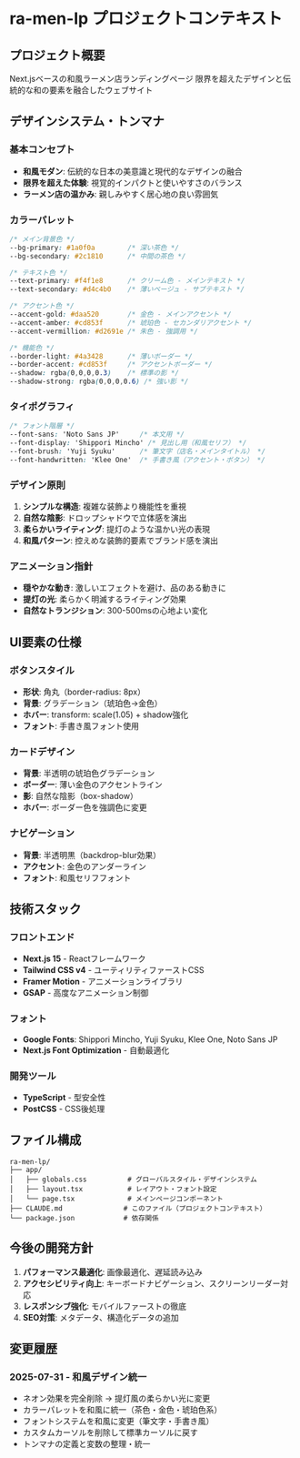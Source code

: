 # ra-men-lp プロジェクトコンテキスト

## プロジェクト概要
Next.jsベースの和風ラーメン店ランディングページ
限界を超えたデザインと伝統的な和の要素を融合したウェブサイト

## デザインシステム・トンマナ

### 基本コンセプト
- **和風モダン**: 伝統的な日本の美意識と現代的なデザインの融合
- **限界を超えた体験**: 視覚的インパクトと使いやすさのバランス
- **ラーメン店の温かみ**: 親しみやすく居心地の良い雰囲気

### カラーパレット
```css
/* メイン背景色 */
--bg-primary: #1a0f0a        /* 深い茶色 */
--bg-secondary: #2c1810      /* 中間の茶色 */

/* テキスト色 */
--text-primary: #f4f1e8      /* クリーム色 - メインテキスト */
--text-secondary: #d4c4b0    /* 薄いベージュ - サブテキスト */

/* アクセント色 */
--accent-gold: #daa520       /* 金色 - メインアクセント */
--accent-amber: #cd853f      /* 琥珀色 - セカンダリアクセント */
--accent-vermillion: #d2691e /* 朱色 - 強調用 */

/* 機能色 */
--border-light: #4a3428      /* 薄いボーダー */
--border-accent: #cd853f     /* アクセントボーダー */
--shadow: rgba(0,0,0,0.3)    /* 標準の影 */
--shadow-strong: rgba(0,0,0,0.6) /* 強い影 */
```

### タイポグラフィ
```css
/* フォント階層 */
--font-sans: 'Noto Sans JP'     /* 本文用 */
--font-display: 'Shippori Mincho' /* 見出し用（和風セリフ） */
--font-brush: 'Yuji Syuku'      /* 筆文字（店名・メインタイトル） */
--font-handwritten: 'Klee One'  /* 手書き風（アクセント・ボタン） */
```

### デザイン原則
1. **シンプルな構造**: 複雑な装飾より機能性を重視
2. **自然な陰影**: ドロップシャドウで立体感を演出
3. **柔らかいライティング**: 提灯のような温かい光の表現
4. **和風パターン**: 控えめな装飾的要素でブランド感を演出

### アニメーション指針
- **穏やかな動き**: 激しいエフェクトを避け、品のある動きに
- **提灯の光**: 柔らかく明滅するライティング効果
- **自然なトランジション**: 300-500msの心地よい変化

## UI要素の仕様

### ボタンスタイル
- **形状**: 角丸（border-radius: 8px）
- **背景**: グラデーション（琥珀色→金色）
- **ホバー**: transform: scale(1.05) + shadow強化
- **フォント**: 手書き風フォント使用

### カードデザイン
- **背景**: 半透明の琥珀色グラデーション
- **ボーダー**: 薄い金色のアクセントライン
- **影**: 自然な陰影（box-shadow）
- **ホバー**: ボーダー色を強調色に変更

### ナビゲーション
- **背景**: 半透明黒（backdrop-blur効果）
- **アクセント**: 金色のアンダーライン
- **フォント**: 和風セリフフォント

## 技術スタック

### フロントエンド
- **Next.js 15** - Reactフレームワーク
- **Tailwind CSS v4** - ユーティリティファーストCSS
- **Framer Motion** - アニメーションライブラリ
- **GSAP** - 高度なアニメーション制御

### フォント
- **Google Fonts**: Shippori Mincho, Yuji Syuku, Klee One, Noto Sans JP
- **Next.js Font Optimization** - 自動最適化

### 開発ツール
- **TypeScript** - 型安全性
- **PostCSS** - CSS後処理

## ファイル構成
```
ra-men-lp/
├── app/
│   ├── globals.css          # グローバルスタイル・デザインシステム
│   ├── layout.tsx           # レイアウト・フォント設定
│   └── page.tsx             # メインページコンポーネント
├── CLAUDE.md               # このファイル（プロジェクトコンテキスト）
└── package.json            # 依存関係
```

## 今後の開発方針
1. **パフォーマンス最適化**: 画像最適化、遅延読み込み
2. **アクセシビリティ向上**: キーボードナビゲーション、スクリーンリーダー対応
3. **レスポンシブ強化**: モバイルファーストの徹底
4. **SEO対策**: メタデータ、構造化データの追加

## 変更履歴

### 2025-07-31 - 和風デザイン統一
- ネオン効果を完全削除 → 提灯風の柔らかい光に変更
- カラーパレットを和風に統一（茶色・金色・琥珀色系）
- フォントシステムを和風に変更（筆文字・手書き風）
- カスタムカーソルを削除して標準カーソルに戻す
- トンマナの定義と変数の整理・統一